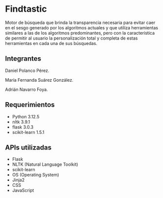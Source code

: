 # Findtastic

Motor de búsqueda que brinda la transparencia necesaria para evitar caer en el sesgo generado por los algoritmos actuales y que utiliza herramientas similares a las de los algoritmos predominantes, pero con la característica de permitir al usuario la personalización total y completa de estas herramientas en cada una de sus búsquedas.

## Integrantes 

Daniel Polanco Pérez.

María Fernanda Suárez González.

Adrián Navarro Foya. 

## Requerimientos
* Python 3.12.5
* nltk 3.9.1
* flask 3.0.3
* scikit-learn 1.5.1

## APIs utilizadas
* Flask
* NLTK (Natural Language Toolkit)
* scikit-learn
* OS (Operating System)
* Jinja2
* CSS
* JavaScript

## 




